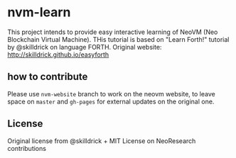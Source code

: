 # nvm-learn

This project intends to provide easy interactive learning of NeoVM (Neo Blockchain Virtual Machine).
THis tutorial is based on "Learn Forth!" tutorial by @skilldrick on language FORTH.
Original website: http://skilldrick.github.io/easyforth

## how to contribute

Please use `nvm-website` branch to work on the neovm website, to leave space on `master` and `gh-pages` for external updates on the original one.

## License

Original license from @skilldrick + MIT License on NeoResearch contributions
